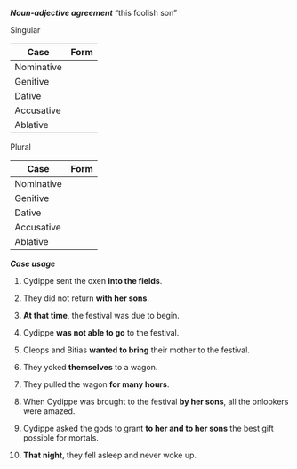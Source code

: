 **_Noun-adjective agreement_**
“this foolish son”

Singular

Case|Form|
----|--------|
Nominative|
Genitive|
Dative|
Accusative|
Ablative|

Plural

Case|Form|
----|--------|
Nominative|
Genitive|
Dative|
Accusative|
Ablative|





**_Case usage_**

1. Cydippe sent the oxen **into the fields**.


2. They did not return **with her sons**.


3. **At that time**, the festival was due to begin.


4. Cydippe **was not able to go** to the festival.


5. Cleops and Bitias **wanted to bring** their mother to the festival.


6. They yoked **themselves** to a wagon.


7. They pulled the wagon **for many hours**.


8. When Cydippe was brought to the festival **by her sons**, all the onlookers were amazed.


9. Cydippe asked the gods to grant **to her and to her sons** the best gift possible for mortals.


10. **That night**, they fell asleep and never woke up.
